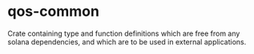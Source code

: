# qos-common

Crate containing type and function definitions which are free from any solana dependencies, and which are to be used in external applications.